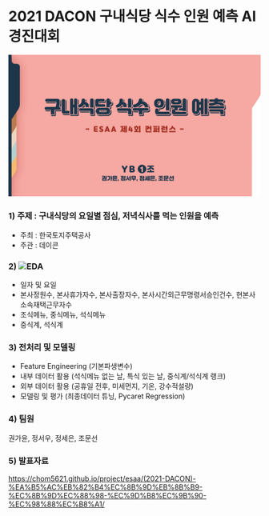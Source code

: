 # 2021 DACON 구내식당 식수 인원 예측 AI 경진대회

![png](슬라이드1.png)

### 1) 주제 : 구내식당의 요일별 점심, 저녁식사를 먹는 인원을 예측
- 주최 : 한국토지주택공사
- 주관 : 데이콘

### 2) ![EDA](https://github.com/chom5621/2021-DACON/blob/1dcbf64ad2941ea1e2ca5a108bfe166269ceb686/EDA.ipynb)
- 일자 및 요일
- 본사정원수, 본사휴가자수, 본사출장자수, 본사시간외근무명령서승인건수, 현본사소속재택근무자수
- 조식메뉴, 중식메뉴, 석식메뉴
- 중식계, 석식계    

### 3) 전처리 및 모델링
- Feature Engineering (기본파생변수)
- 내부 데이터 활용 (석식메뉴 없는 날, 특식 있는 날, 중식계/석식계 랭크)
- 외부 데이터 활용 (공휴일 전후, 미세먼지, 기온, 강수적설량)
- 모델링 및 평가 (최종데이터 튜닝, Pycaret Regression)

### 4) 팀원
권가윤, 정서우, 정세은, 조문선

### 5) 발표자료
<https://chom5621.github.io/project/esaa/(2021-DACON)-%EA%B5%AC%EB%82%B4%EC%8B%9D%EB%8B%B9-%EC%8B%9D%EC%88%98-%EC%9D%B8%EC%9B%90-%EC%98%88%EC%B8%A1/>
